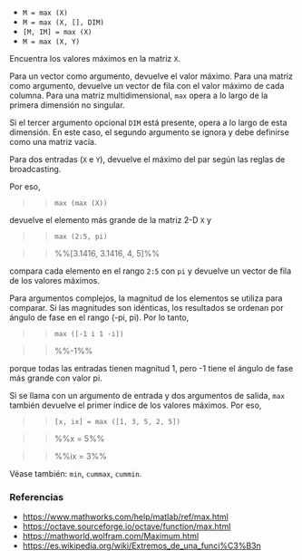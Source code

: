 * `M = max (X)`
* `M = max (X, [], DIM)`
* `[M, IM] = max (X)`
* `M = max (X, Y)`

Encuentra los valores máximos en la matriz `X`.

Para un vector como argumento, devuelve el valor máximo. Para una matriz como
argumento, devuelve un vector de fila con el valor máximo de cada columna.
Para una matriz multidimensional, `max` opera a lo largo de la primera
dimensión no singular.

Si el tercer argumento opcional `DIM` está presente, opera a lo largo de esta
dimensión. En este caso, el segundo argumento se ignora y debe definirse como
una matriz vacía.

Para dos entradas (`X` e `Y`), devuelve el máximo del par según las reglas de
broadcasting.

Por eso,

>> `max (max (X))`

devuelve el elemento más grande de la matriz 2-D `X` y

>> `max (2:5, pi)`

>> %%[3.1416, 3.1416, 4, 5]%%

compara cada elemento en el rango `2:5` con `pi` y devuelve un vector de fila
de los valores máximos.

Para argumentos complejos, la magnitud de los elementos se utiliza para
comparar. Si las magnitudes son idénticas, los resultados se ordenan por
ángulo de fase en el rango (-pi, pi). Por lo tanto,

>> `max ([-1 i 1 -i])`

>> %%-1%%

porque todas las entradas tienen magnitud 1, pero -1 tiene el ángulo de
fase más grande con valor pi.

Si se llama con un argumento de entrada y dos argumentos de salida, `max`
también devuelve el primer índice de los valores máximos. Por eso,

>> `[x, ix] = max ([1, 3, 5, 2, 5])`

>> %%x = 5%%

>> %%ix = 3%%

Véase también: `min`, `cummax`, `cummin`.

### Referencias

* https://www.mathworks.com/help/matlab/ref/max.html
* https://octave.sourceforge.io/octave/function/max.html
* https://mathworld.wolfram.com/Maximum.html
* https://es.wikipedia.org/wiki/Extremos_de_una_funci%C3%B3n
